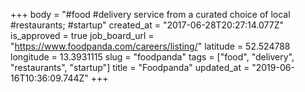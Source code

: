 +++
body = "#food #delivery service from a curated choice of local #restaurants; #startup"
created_at = "2017-06-28T20:27:14.077Z"
is_approved = true
job_board_url = "https://www.foodpanda.com/careers/listing/"
latitude = 52.524788
longitude = 13.3931115
slug = "foodpanda"
tags = ["food", "delivery", "restaurants", "startup"]
title = "Foodpanda"
updated_at = "2019-06-16T10:36:09.744Z"
+++
